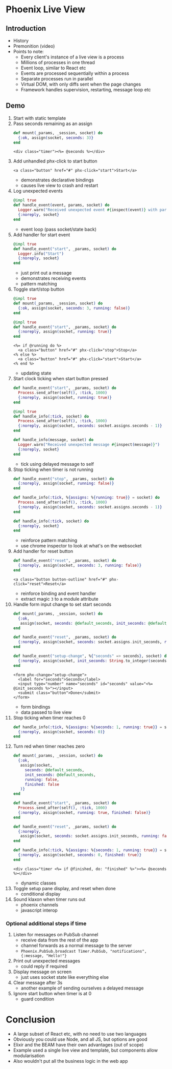 # Phoenix Live View

## Introduction

* History
* Premonition (video)
* Points to note:
    - Every client's instance of a live view is a process
    - Millions of processes in one thread
    - Event loop, similar to React etc
    - Events are processed sequentially within a process
    - Separate processes run in parallel
    - Virtual DOM, with only diffs sent when the page changes
    - Framework handles supervision, restarting, message loop etc

## Demo

1. Start with static template
1. Pass seconds remaining as an assign
    ```elixir
    def mount(_params, _session, socket) do
      {:ok, assign(socket, seconds: 3)}
    end
    ```    
    ```html+eex
    <div class="timer"><%= @seconds %></div>
    ```
1. Add unhandled phx-click to start button
    ```html+eex
    <a class="button" href="#" phx-click="start">Start</a>
    ```
    - demonstrates declarative bindings
    - causes live view to crash and restart
1. Log unexpected events
    ```elixir
    @impl true
    def handle_event(event, params, socket) do
      Logger.warn("Received unexpected event #{inspect(event)} with params #{inspect(params)}")
      {:noreply, socket}
    end
    ```
    - event loop (pass socket/state back)
1. Add handler for start event
    ```elixir
    @impl true
    def handle_event("start", _params, socket) do
      Logger.info("Start")
      {:noreply, socket}
    end
    ```
    - just print out a message
    - demonstrates receiving events
    - pattern matching
1. Toggle start/stop button
    ```elixir
    @impl true
    def mount(_params, _session, socket) do
      {:ok, assign(socket, seconds: 3, running: false)}
    end

    @impl true
    def handle_event("start", _params, socket) do
      {:noreply, assign(socket, running: true)}
    end
    ```
    ```html+eex
    <%= if @running do %>
      <a class="button" href="#" phx-click="stop">Stop</a>
    <% else %>
      <a class="button" href="#" phx-click="start">Start</a>
    <% end %>
    ```
    - updating state
1. Start clock ticking when start button pressed
    ```elixir
    def handle_event("start", _params, socket) do
      Process.send_after(self(), :tick, 1000)
      {:noreply, assign(socket, running: true)}
    end

    @impl true
    def handle_info(:tick, socket) do
      Process.send_after(self(), :tick, 1000)
      {:noreply, assign(socket, seconds: socket.assigns.seconds - 1)}
    end

    def handle_info(message, socket) do
      Logger.warn("Received unexpected message #{inspect(message)}")
      {:noreply, socket}
    end
    ```
    - tick using delayed message to self
1. Stop ticking when timer is not running
    ```elixir
    def handle_event("stop", _params, socket) do
      {:noreply, assign(socket, running: false)}
    end

    def handle_info(:tick, %{assigns: %{running: true}} = socket) do
      Process.send_after(self(), :tick, 1000)
      {:noreply, assign(socket, seconds: socket.assigns.seconds - 1)}
    end

    def handle_info(:tick, socket) do
      {:noreply, socket}
    end
    ```
    - reinforce pattern matching
    - use chrome inspector to look at what's on the websocket
1. Add handler for reset button
    ```elixir
    def handle_event("reset", _params, socket) do
      {:noreply, assign(socket, seconds: 3, running: false)}
    end
    ```
    ```html+eex
    <a class="button button-outline" href="#" phx-click="reset">Reset</a>
    ```
    - reinforce binding and event handler
    - extract magic `3` to a module attribute
1. Handle form input change to set start seconds
    ```elixir
    def mount(_params, _session, socket) do
      {:ok,
       assign(socket, seconds: @default_seconds, init_seconds: @default_seconds, running: false)}
    end

    def handle_event("reset", _params, socket) do
      {:noreply, assign(socket, seconds: socket.assigns.init_seconds, running: false)}
    end

    def handle_event("setup-change", %{"seconds" => seconds}, socket) do
      {:noreply, assign(socket, init_seconds: String.to_integer(seconds))}
    end
    ```
    ```html+eex
    <form phx-change="setup-change">
      <label for="seconds">Seconds</label>
      <input type="number" name="seconds" id="seconds" value="<%= @init_seconds %>"></input>
      <submit class="button">Done</submit>
    </form>
    ```
    - form bindings
    - data passed to live view
1. Stop ticking when timer reaches 0
    ```elixir
    def handle_info(:tick, %{assigns: %{seconds: 1, running: true}} = socket) do
      {:noreply, assign(socket, seconds: 0)}
    end
    ```
1. Turn red when timer reaches zero
    ```elixir
    def mount(_params, _session, socket) do
      {:ok,
       assign(socket,
         seconds: @default_seconds,
         init_seconds: @default_seconds,
         running: false,
         finished: false
       )}
    end

    def handle_event("start", _params, socket) do
      Process.send_after(self(), :tick, 1000)
      {:noreply, assign(socket, running: true, finished: false)}
    end

    def handle_event("reset", _params, socket) do
      {:noreply,
       assign(socket, seconds: socket.assigns.init_seconds, running: false, finished: false)}
    end

    def handle_info(:tick, %{assigns: %{seconds: 1, running: true}} = socket) do
      {:noreply, assign(socket, seconds: 0, finished: true)}
    end
    ```
    ```html+eex
    <div class="timer <%= if @finished, do: "finished" %>"><%= @seconds %></div>
    ```
    - dynamic classes
1. Toggle setup pane display, and reset when done
    - conditional display
1. Sound klaxon when timer runs out
    - phoenix channels
    - javascript interop

### Optional additional steps if time

1. Listen for messages on PubSub channel
    - receive data from the rest of the app
    - channel forwards as a normal message to the server
    - `Phoenix.PubSub.broadcast Timer.PubSub, "notifications", {:message, "Hello!"}`
1. Print out unexpected messages
    - could reply if required
1. Display message on screen
    - just uses socket state like everything else
1. Clear message after 3s
    - another example of sending ourselves a delayed message
1. Ignore start button when timer is at 0
    - guard condition

# Conclusion

* A large subset of React etc, with no need to use two languages
* Obviously you could use Node, and all JS, but options are good
* Elixir and the BEAM have their own advantages (out of scope)
* Example used a single live view and template, but components allow
  modularisation
* Also wouldn't put all the business logic in the web app
